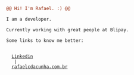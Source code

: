 
```diff
@@ Hi! I'm Rafael. :) @@

I am a developer.

Currently working with great people at Blipay.

Some links to know me better:
```

<code>
  <a href="https://www.linkedin.com/in/rafael-corradini-da-cunha-91ba0b99/" target="_blank">Linkedin</a>
  <span> | </span>
  <a href="https://rafaelcdacunha.com.br/" target="_blank">rafaelcdacunha.com.br</a>
</code>
